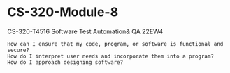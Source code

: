 # CS-320-Module-8
CS-320-T4516 Software Test Automation&amp; QA 22EW4



    How can I ensure that my code, program, or software is functional and secure?
    How do I interpret user needs and incorporate them into a program?
    How do I approach designing software?
